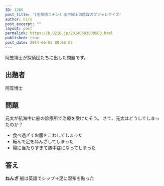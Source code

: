 ```yaml
---
ID: 1285
post_title: '[名探偵コナン] 水平線上の陰謀のダジャレクイズ'
author: hiro
post_excerpt: ""
layout: post
permalink: https://b.0218.jp/20140603000503.html
published: true
post_date: 2014-06-03 00:05:03
---
```

阿笠博士が探偵団たちに出した問題です。
<!--more-->
<h2>出題者</h2>
阿笠博士

<h2>問題</h2>
元太が航海中に船の診療所で治療を受けたそう。
さて、元太はどうしてしまったのか？
<ul>
  <li>食べ過ぎてお腹をこわしてしまった</li>
  <li>転んで足をねんざしてしまった</li>
  <li>陽に当たりすぎて熱中症になってしまった</li>
</ul>

<h2>答え</h2>
<strong>ねんざ</strong>
船は英語でシップ→足に湿布を貼った